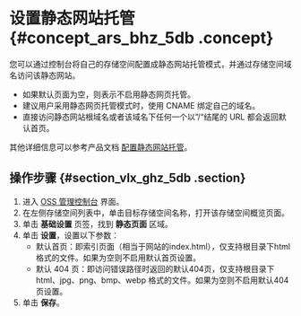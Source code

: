 # 设置静态网站托管 {#concept_ars_bhz_5db .concept}

您可以通过控制台将自己的存储空间配置成静态网站托管模式，并通过存储空间域名访问该静态网站。

-   如果默认页面为空，则表示不启用静态网页托管。
-   建议用户采用静态网页托管模式时，使用 CNAME 绑定自己的域名。
-   直接访问静态网站根域名或者该域名下任何一个以”/“结尾的 URL 都会返回默认首页。

其他详细信息可以参考产品文档 [配置静态网站托管](../cn.zh-CN/开发指南/静态网站托管/配置静态网站托管.md#)。

## 操作步骤 {#section_vlx_ghz_5db .section}

1.  进入 [OSS 管理控制台](https://oss.console.aliyun.com/) 界面。
2.  在左侧存储空间列表中，单击目标存储空间名称，打开该存储空间概览页面。
3.  单击 **基础设置** 页签，找到 **静态页面** 区域。
4.  单击 **设置**，设置以下参数：
    -   默认首页：即索引页面（相当于网站的index.html），仅支持根目录下html格式的文件。如果为空则不启用默认首页设置。
    -   默认 404 页：即访问错误路径时返回的默认404页，仅支持根目录下 html、jpg、png、bmp、webp 格式的文件。如果为空则不启用默认404页设置。
5.  单击 **保存**。


